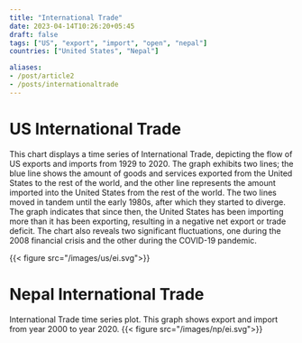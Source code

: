 ```yaml
---
title: "International Trade"
date: 2023-04-14T10:26:20+05:45
draft: false
tags: ["US", "export", "import", "open", "nepal"]
countries: ["United States", "Nepal"]

aliases:
- /post/article2
- /posts/internationaltrade
---
```


# US International Trade
This chart displays a time series of International Trade, depicting the flow of US exports and imports from 1929 to 2020. The graph exhibits two lines; the blue line shows the amount of goods and services exported from the United States to the rest of the world, and the other line represents the amount imported into the United States from the rest of the world. The two lines moved in tandem until the early 1980s, after which they started to diverge. The graph indicates that since then, the United States has been importing more than it has been exporting, resulting in a negative net export or trade deficit. The chart also reveals two significant fluctuations, one during the 2008 financial crisis and the other during the COVID-19 pandemic.

{{< figure src="/images/us/ei.svg">}}

# Nepal International Trade
International Trade time series plot. This graph shows export and import from year 2000 to year 2020.
{{< figure src="/images/np/ei.svg">}}